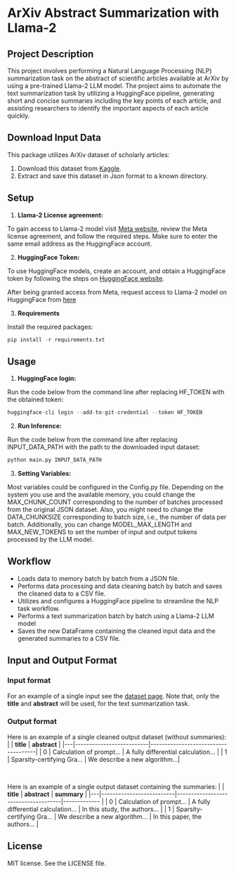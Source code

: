 # ArXiv Abstract Summarization with Llama-2
## Project Description

This project involves performing a Natural Language Processing (NLP) summarization task on the abstract of scientific articles available at ArXiv by using a pre-trained Llama-2 LLM model. The project aims to automate the text summarization task by utilizing a HuggingFace pipeline, generating short and concise summaries including the key points of each article, and assisting researchers to identify the important aspects of each article quickly. 

## Download Input Data

This package utilizes ArXiv dataset of scholarly articles:
1. Download this dataset from [Kaggle](https://www.kaggle.com/datasets/Cornell-University/arxiv?resource=download).
2. Extract and save this dataset in Json format to a known directory.

## Setup

1. **Llama-2 License agreement:**

To gain access to Llama-2 model visit [Meta website](https://llama.meta.com/llama-downloads/), review the Meta license agreement, and follow the required steps.
Make sure to enter the same email address as the HuggingFace account.

2. **HuggingFace Token:**

To use HuggingFace models, create an account, and obtain a HuggingFace token by following the steps on [HuggingFace website](https://huggingface.co/docs/hub/en/security-tokens).

After being granted access from Meta, request access to Llama-2 model on HuggingFace from [here](https://huggingface.co/meta-llama/Llama-2-7b-chat-hf)

3. **Requirements**

Install the required packages:

```python
pip install -r requirements.txt
```

## Usage

1. **HuggingFace login:**

Run the code below from the command line after replacing HF_TOKEN with the obtained token:

```python
huggingface-cli login --add-to-git-credential --token HF_TOKEN
```

2. **Run Inference:**

Run the code below from the command line after replacing INPUT_DATA_PATH with the path to the downloaded input dataset:

```python
python main.py INPUT_DATA_PATH
```

3. **Setting Variables:**

Most variables could be configured in the Config.py file.
Depending on the system you use and the available memory, you could change the MAX_CHUNK_COUNT corresponding to the number of batches processed from the original JSON dataset. Also, you might need to change the DATA_CHUNKSIZE corresponding to batch size, i.e., the number of data per batch.
Additionally, you can change MODEL_MAX_LENGTH and MAX_NEW_TOKENS to set the number of input and output tokens processed by the LLM model.

## Workflow

- Loads data to memory batch by batch from a JSON file.
- Performs data processing and data cleaning batch by batch and saves the cleaned data to a CSV file.
- Utilizes and configures a HuggingFace pipeline to streamline the NLP task workflow.
- Performs a text summarization batch by batch using a Llama-2 LLM model
- Saves the new DataFrame containing the cleaned input data and the generated summaries to a CSV file.

## Input and Output Format

### Input format

For an example of a single input see the [dataset page](https://www.kaggle.com/datasets/Cornell-University/arxiv?resource=download).
Note that, only the **title** and **abstract** will be used, for the text summarization task.

### Output format

Here is an example of a single cleaned output dataset (without summaries):
|   | **title**                | **abstract**                        |
|---|--------------------------|-------------------------------------|
| 0 | Calculation of prompt... | A fully differential calculation... |
| 1 | Sparsity-certifying Gra... | We describe a new algorithm...|

<br>

Here is an example of a single output dataset containing the summaries:
|   | **title**                | **abstract**                        | **summary** 	|
|---|--------------------------|-------------------------------------|-------------	|
| 0 | Calculation of prompt... | A fully differential calculation... | In this study, the authors... |
| 1 | Sparsity-certifying Gra... | We describe a new algorithm... | In this paper, the authors... |

## License

MIT license. See the LICENSE file.